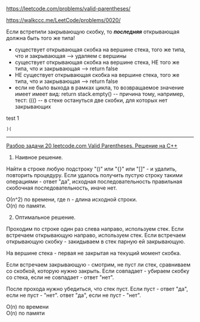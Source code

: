 https://leetcode.com/problems/valid-parentheses/

https://walkccc.me/LeetCode/problems/0020/

Если встретили закрывающую скобку, то _**последняя**_ открывающая должна быть того же типа!

* существует открывающая скобка на вершине стека, того же типа, что и закрывающая --> удаляем с вершины
* существует открывающая скобка на вершине стека, НЕ того же типа, что и закрывающая --> return false
* НЕ существует открывающая скобка на вершине стека, того же типа, что и закрывающая --> return false
* если не было выхода в рамках цикла, то возвращаемое значение имеет имеет вид: return stack.empty() -- причина тому, например, тест: $((()$ -- в стеке остануться две скобки, для которых нет закрывающих

test 1

    )(
_________

[Разбор задачи 20 leetcode.com Valid Parentheses. Решение на C++](https://www.youtube.com/watch?v=lXUmw5lzkTk&ab_channel=3.5%D0%B7%D0%B0%D0%B4%D0%B0%D1%87%D0%B8%D0%B2%D0%BD%D0%B5%D0%B4%D0%B5%D0%BB%D1%8E)

1. Наивное решение.

Найти в строке любую подстроку "()" или "{}" или "[]" - и удалить, повторить процедуру. 
Если удалось получить пустую строку такими операциями - ответ "да", исходная последовательность правильная скобочная последовательность, иначе нет.

О(n^2) по времени, где n - длина исходной строки.  
O(n) по памяти.

2. Оптимальное решение.

Проходим по строке один раз слева направо, используем стек. 
Если встречаем открывающую направо, используем стек. 
Если встречаем открывающую скобку - закидываем в стек парную ей закрывающую.

На вершине стека - первая не закрытая на текущий момент скобка.

Если встречаем закрывающую - смотрим, не пуст ли стек, сравниваем со скобкой, которую нужно закрыть.
Если совпадает - убираем скобку со стека, если не совпадает - ответ "нет".

После прохода нужно убедиться, что стек пуст. Если пуст - ответ "да", если не пуст - "нет".
ответ "да", если не пуст - "нет".

O(n) по времени  
O(n) по памяти

